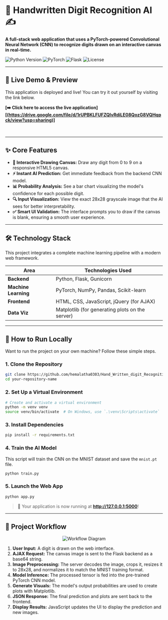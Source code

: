 
# 🧠 Handwritten Digit Recognition AI ✍️

**A full-stack web application that uses a PyTorch-powered Convolutional Neural Network (CNN) to recognize digits drawn on an interactive canvas in real-time.**

<p>
  <img src="https://img.shields.io/badge/Python-3.8%2B-blue?style=for-the-badge&logo=python" alt="Python Version">
  <img src="https://img.shields.io/badge/PyTorch-%23EE4C2C.svg?style=for-the-badge&logo=PyTorch&logoColor=white" alt="PyTorch">
  <img src="https://img.shields.io/badge/Flask-000000?style=for-the-badge&logo=flask&logoColor=white" alt="Flask">
  <img src="https://img.shields.io/badge/License-MIT-green.svg?style=for-the-badge" alt="License">
</p>

</div>

---

## 🚀 Live Demo & Preview

This application is deployed and live! You can try it out yourself by visiting the link below.

**[➡️ Click here to access the live application][(https://drive.google.com/file/d/1rUPBKLFUFZQlvRdiLE08QozG8VQHqpck/view?usp=sharing)]**

<br>

---

## ✨ Core Features

* **🎨 Interactive Drawing Canvas:** Draw any digit from 0 to 9 on a responsive HTML5 canvas.
* **⚡ Instant AI Prediction:** Get immediate feedback from the backend CNN model.
* **📊 Probability Analysis:** See a bar chart visualizing the model's confidence for each possible digit.
* **🔍 Input Visualization:** View the exact 28x28 grayscale image that the AI sees for better interpretability.
* **✅ Smart UI Validation:** The interface prompts you to draw if the canvas is blank, ensuring a smooth user experience.

---

## 🛠️ Technology Stack

This project integrates a complete machine learning pipeline with a modern web framework.

| Area              | Technologies Used                               |
| ----------------- | ----------------------------------------------- |
| **Backend** | Python, Flask, Gunicorn                         |
| **Machine Learning** | PyTorch, NumPy, Pandas, Scikit-learn          |
| **Frontend** | HTML, CSS, JavaScript, jQuery (for AJAX)        |
| **Data Viz** | Matplotlib (for generating plots on the server) |

---

## 🚀 How to Run Locally

Want to run the project on your own machine? Follow these simple steps.

### 1. **Clone the Repository**
```bash
git clone https://github.com/hemalatha0303/Hand_Written_digit_Recognition_flask_app.git
cd your-repository-name
```

### 2. **Set Up a Virtual Environment**
```bash
# Create and activate a virtual environment
python -m venv venv
source venv/bin/activate  # On Windows, use `.\venv\Scripts\activate`
```

### 3. **Install Dependencies**
```bash
pip install -r requirements.txt
```

### 4. **Train the AI Model**
This script will train the CNN on the MNIST dataset and save the `mnist.pt` file.
```bash
python train.py
```

### 5. **Launch the Web App**
```bash
python app.py
```
> 🎉 Your application is now running at **http://127.0.0.1:5000**!

---

## 🤖 Project Workflow

<div align="center">
  <img src="./assets/workflow.png" alt="Workflow Diagram">
</div>

1.  **User Input:** A digit is drawn on the web interface.
2.  **AJAX Request:** The canvas image is sent to the Flask backend as a base64 string.
3.  **Image Preprocessing:** The server decodes the image, crops it, resizes it to 28x28, and normalizes it to match the MNIST training format.
4.  **Model Inference:** The processed tensor is fed into the pre-trained PyTorch CNN model.
5.  **Generate Visuals:** The model's output probabilities are used to create plots with Matplotlib.
6.  **JSON Response:** The final prediction and plots are sent back to the frontend.
7.  **Display Results:** JavaScript updates the UI to display the prediction and new images.
